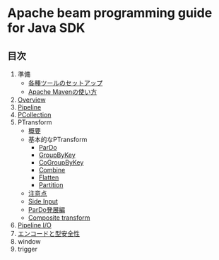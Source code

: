 <style type="text/css">
  .head { 
    border-left:5px solid #00f;
    padding:3px 0 3px 10px;
    font-weight: bold;
  }
  .lhead { 
    border-left:5px solid #00f;
    padding:3px 0 3px 10px;
    font-size:14pt;
    font-weight: bold;
  }
</style>
# Apache beam programming guide for Java SDK

## 目次
1. 準備
    + [各種ツールのセットアップ](./sect0/prepare.html)
    + [Apache Mavenの使い方](./sect0/usage.html)
2. [Overview](./sect1/overview.html)
3. [Pipeline](./sect2/pipeline.html)
4. [PCollection](./sect3/pcollection.html)
5. PTransform
    + [概要](./sect4/overview.html)
    + 基本的なPTransform
      + [ParDo](./sect4/pardo.html)
      + [GroupByKey](./sect4/groupbykey.html)
      + [CoGroupByKey](./sect4/cogbk.html)
      + [Combine](./sect4/combine.html)
      + [Flatten](./sect4/flatten.html)
      + [Partition](./sect4/partition.html)
    + [注意点](./sect4/warnings.html)
    + [Side Input](./sect4/sideInput.html)
    + [ParDo発展編](./sect4/pardo2.html)
    + [Composite transform](./sect4/composite.html)
6. [Pipeline I/O](./sect5/io.md)
7. [エンコードと型安全性](./sect6/coder.md)
8. window
9. trigger